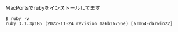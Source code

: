 MacPortsでrubyをインストールしてます

```
$ ruby -v
ruby 3.1.3p185 (2022-11-24 revision 1a6b16756e) [arm64-darwin22]
```